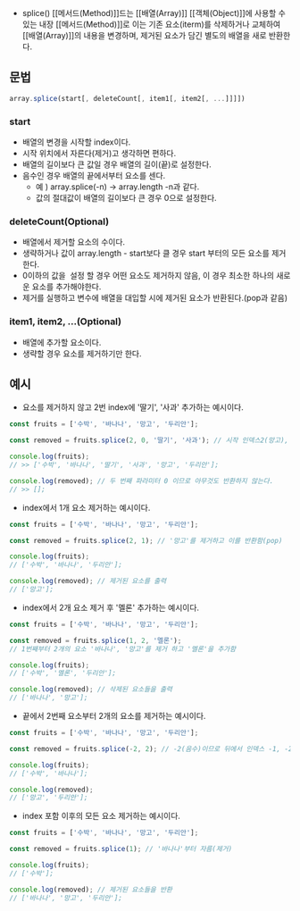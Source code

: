 - splice() [[메서드(Method)]]드는 [[배열(Array)]] [[객체(Object)]]에 사용할 수 있는 내장 [[메서드(Method)]]로 이는 기존 요소(iterm)를 삭제하거나 교체하여 [[배열(Array)]]의 내용을 변경하며, 제거된 요소가 담긴 별도의 배열을 새로 반환한다.
## 문법

```js
array.splice(start[, deleteCount[, item1[, item2[, ...]]]])
```
### start

- 배열의 변경을 시작할 index이다.
- 시작 위치에서 자른다(제거)고 생각하면 편하다.
- 배열의 길이보다 큰 값일 경우 배열의 길이(끝)로 설정한다.
- 음수인 경우 배열의 끝에서부터 요소를 센다.
	- 예 ) array.splice(-n) -> array.length -n과 같다.
	- 값의 절대값이 배열의 길이보다 큰 경우 0으로 설정한다.
### deleteCount(Optional)

 - 배열에서 제거할 요소의 수이다.
- 생략하거나 값이 array.length - start보다 클 경우 start 부터의 모든 요소를 제거한다.
- 0이하의 값을  설정 할 경우 어떤 요소도 제거하지 않음, 이 경우 최소한 하나의 새로운 요소를 추가해야한다.
- 제거를 실행하고 변수에 배열을 대입할 시에 제거된 요소가 반환된다.(pop과 같음)
### item1, item2, ...(Optional)

- 배열에 추가할 요소이다.
- 생략할 경우 요소를 제거하기만 한다.

## 예시

- 요소를 제거하지 않고 2번 index에 '딸기', '사과' 추가하는 예시이다.

```js
const fruits = ['수박', '바나나', '망고', '두리안'];

const removed = fruits.splice(2, 0, '딸기', '사과'); // 시작 인덱스2(망고), 0(삭제 안함), ['딸기', '사과']를 추가하여 새로운 배열 fruits으로 반환

console.log(fruits);
// >> ['수박', '바나나', '딸기', '사과', '망고', '두리안'];

console.log(removed); // 두 번째 파라미터 0 이므로 아무것도 반환하지 않는다.
// >> [];
```

- index에서 1개 요소 제거하는 예시이다.

```js
const fruits = ['수박', '바나나', '망고', '두리안'];

const removed = fruits.splice(2, 1); // '망고'를 제거하고 이를 반환함(pop)

console.log(fruits);
// ['수박', '바나나', '두리안'];

console.log(removed); // 제거된 요소를 출력
// ['망고'];
```

- index에서 2개 요소 제거 후 '멜론' 추가하는 예시이다.

```js
const fruits = ['수박', '바나나', '망고', '두리안'];

const removed = fruits.splice(1, 2, '멜론'); 
// 1번째부터 2개의 요소 '바나나', '망고'를 제거 하고 '멜론'을 추가함

console.log(fruits);
// ['수박', '멜론', '두리안'];

console.log(removed); // 삭제된 요소들을 출력
// ['바나나', '망고'];
```

- 끝에서 2번째 요소부터 2개의 요소를 제거하는 예시이다.

```js
const fruits = ['수박', '바나나', '망고', '두리안'];

const removed = fruits.splice(-2, 2); // -2(음수)이므로 뒤에서 인덱스 -1, -2인 '망고' 부터 '망고', '두리안'을 제거함

console.log(fruits);
// ['수박', '바나나'];

console.log(removed);
// ['망고', '두리안'];
```

- index 포함 이후의 모든 요소 제거하는 예시이다.

```js
const fruits = ['수박', '바나나', '망고', '두리안'];

const removed = fruits.splice(1); // '바나나'부터 자름(제거)

console.log(fruits);
// ['수박'];

console.log(removed); // 제거된 요소들을 반환
// ['바나나', '망고', '두리안'];
```